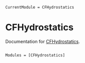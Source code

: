 ```@meta
CurrentModule = CFHydrostatics
```

# CFHydrostatics

Documentation for [CFHydrostatics](https://github.com/ClimFlows/CFHydrostatics.jl).

```@index
```

```@autodocs
Modules = [CFHydrostatics]
```
